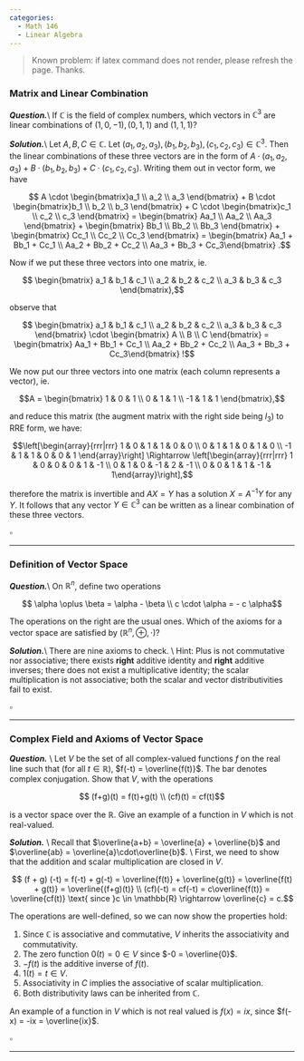 ```yaml
---
categories: 
  - Math 146
  - Linear Algebra
---
```


> Known problem: if latex command does not render, please refresh the page. Thanks.

### Matrix and Linear Combination
***Question.***\\
If $\mathbb{C}$ is the field of complex numbers, which vectors in $\mathbb{C}^3$ are linear combinations of $(1, 0, -1), (0, 1, 1)$ 
and $(1, 1, 1)$?

***Solution.***\\
Let $A, B, C \in \mathbb{C}$. Let $(a_1, a_2, a_3), (b_1, b_2, b_3), (c_1, c_2, c_3) \in \mathbb{C}^3$. Then the linear combinations of these three vectors are in the form of $A \cdot (a_1, a_2, a_3) + B \cdot (b_1, b_2, b_3) + C \cdot (c_1, c_2, c_3)$. Writing them out in vector form, we have  

$$ A \cdot \begin{bmatrix}a_1 \\ a_2 \\ a_3 \end{bmatrix} + B \cdot \begin{bmatrix}b_1 \\ b_2 \\ b_3 \end{bmatrix} + C \cdot \begin{bmatrix}c_1 \\ c_2 \\ c_3 \end{bmatrix} = \begin{bmatrix} Aa_1 \\ Aa_2 \\ Aa_3 \end{bmatrix} + \begin{bmatrix} Bb_1 \\ Bb_2 \\ Bb_3 \end{bmatrix} + \begin{bmatrix} Cc_1 \\ Cc_2 \\ Cc_3 \end{bmatrix} = \begin{bmatrix} Aa_1 + Bb_1 + Cc_1 \\ Aa_2 + Bb_2 + Cc_2 \\ Aa_3 + Bb_3 + Cc_3\end{bmatrix} .$$

Now if we put these three vectors into one matrix, ie. 

$$ \begin{bmatrix} a_1 & b_1 & c_1 \\ a_2 & b_2 & c_2 \\ a_3 & b_3 & c_3 \end{bmatrix},$$

observe that 

$$ \begin{bmatrix} a_1 & b_1 & c_1 \\ a_2 & b_2 & c_2 \\ a_3 & b_3 & c_3 \end{bmatrix} \cdot \begin{bmatrix} A \\ B \\ C \end{bmatrix} = \begin{bmatrix} Aa_1 + Bb_1 + Cc_1 \\ Aa_2 + Bb_2 + Cc_2 \\ Aa_3 + Bb_3 + Cc_3\end{bmatrix} !$$

We now put our three vectors into one matrix (each column represents a vector), ie. 

$$A = \begin{bmatrix} 1 & 0 & 1 \\ 0 & 1 & 1 \\ -1 & 1 & 1 \end{bmatrix},$$

and reduce this matrix (the augment matrix with the right side being $I_3$) to RRE form, we have:


$$\left[\begin{array}{rrr|rrr} 1 & 0 & 1 & 1 & 0 & 0 \\ 0 & 1 & 1 & 0 & 1 & 0 \\ -1 & 1 & 1 & 0 & 0 & 1 \end{array}\right] \Rightarrow \left[\begin{array}{rrr|rrr} 1 & 0 & 0 & 0 & 1 & -1 \\ 0 & 1 & 0 & -1 & 2 & -1 \\ 0 & 0 & 1 & 1 & -1 & 1\end{array}\right],$$

therefore the matrix is invertible and $AX = Y$ has a solution $X = A^{-1}Y$ for any $Y$. It follows that any vector $Y \in \mathbb{C}^3$ can be written as a linear combination of these three vectors. 

$\square$

------

### Definition of Vector Space
***Question.***\\
On $\mathbb{R}^n$, define two operations

$$ \alpha \oplus \beta = \alpha - \beta \\ c \cdot \alpha = - c \alpha$$

The operations on the right are the usual ones. Which of the axioms for a vector space are satisfied by $(\mathbb{R}^n, \oplus, \cdot)$? 

***Solution.***\\
There are nine axioms to check. \\
Hint: Plus is not commutative nor associative; there exists **right** additive identity and **right** additive inverses; there does not exist a multiplicative identity; the scalar multiplication is not associative; both the scalar and vector distributivities fail to exist. 

$\square$

------

### Complex Field and Axioms of Vector Space
***Question.*** \\ 
Let $V$ be the set of all complex-valued functions $f$ on the real line such that (for all $t \in \mathbb{R}$), $f(-t) = \overline{f(t)}$. The bar denotes complex conjugation. Show that $V$, with the operations 

$$ (f+g)(t) = f(t)+g(t) \\ (cf)(t) = cf(t)$$

is a vector space over the $\mathbb{R}$. Give an example of a function in $V$ which is not real-valued. 

***Solution.*** \\ 
Recall that $\overline{a+b} = \overline{a} + \overline{b}$ and $\overline{ab} = \overline{a}\cdot\overline{b}$. \\
First, we need to show that the addition and scalar multiplication are closed in $V$. 

$$ (f + g) (-t) = f(-t) + g(-t) = \overline{f(t)} + \overline{g(t)} = \overline{f(t) + g(t)} = \overline{(f+g)(t)} \\
(cf)(-t) = cf(-t) = c\overline{f(t)} = \overline{cf(t)} \text{ since }c \in \mathbb{R} \rightarrow \overline{c} = c.$$

The operations are well-defined, so we can now show the properties hold: 
1. Since $\mathbb{C}$ is associative and commutative, $V$ inherits the associativity and commutativity.
2. The zero function $0(t) = 0 \in V$ since $-0 = \overline{0}$.
3. $-f(t)$ is the additive inverse of $f(t)$.
4. $1(t) = t \in V$.
5. Associativity in $C$ implies the associative of scalar multiplication.
6. Both distributivity laws can be inherited from $\mathbb{C}$.

An example of a function in $V$ which is not real valued is $f(x) = ix$, since $f(-x) = -ix = \overline{ix}$. 

$\square$

------
